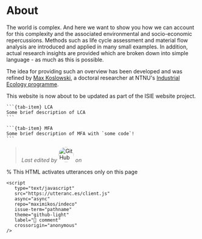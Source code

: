 # About 

The world is complex. And here we want to show you how we can account for this complexity and the associated environmental and socio-economic repercussions. Methods such as life cycle assessment and material flow analysis are introduced and applied in many small examples. In addition, actual research insights are provided which are broken down into simple language - as much as this is possible.

The idea for providing such an overview has been developed and was refined by [Max Koslowski](https://www.ntnu.edu/employees/maximilian.koslowski), a doctoral researcher at NTNU's [Industrial Ecology programme](https://www.ntnu.edu/indecol/).

This website is now about to be updated as part of the ISIE website project.

````{tab-set}
```{tab-item} LCA
Some brief description of LCA
```

```{tab-item} MFA
Some brief description of MFA with `some code`!
```
````


> *Last edited by* <a href=”https://github.com/maximikos“><img src="https://github.com/maximikos.png" alt="GitHub user" title="Max Koslowski" width="40" style="border-radius: 50%" /></a> *on* <i><a id="current_date"></a></i>


% This HTML activates utterances only on this page
```{raw} html
<script
   type="text/javascript"
   src="https://utteranc.es/client.js"
   async="async"
   repo="maximikos/indeco"
   issue-term="pathname"
   theme="github-light"
   label="💬 comment"
   crossorigin="anonymous"
/>
```